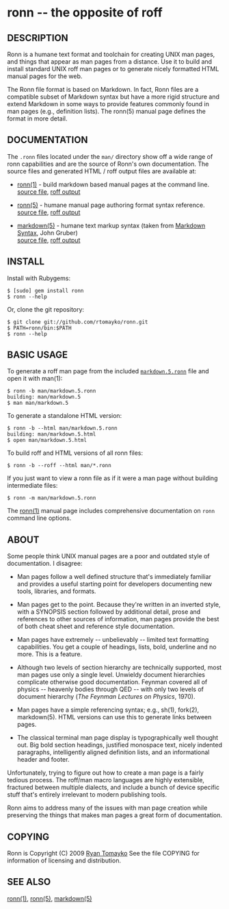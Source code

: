 ronn -- the opposite of roff
===========================

## DESCRIPTION

Ronn is a humane text format and toolchain for creating UNIX man
pages, and things that appear as man pages from a distance. Use it
to build and install standard UNIX roff man pages or to generate
nicely formatted HTML manual pages for the web.

The Ronn file format is based on Markdown. In fact, Ronn files are a
compatible subset of Markdown syntax but have a more rigid structure and
extend Markdown in some ways to provide features commonly found in man
pages (e.g., definition lists). The ronn(5) manual page defines the
format in more detail.

## DOCUMENTATION

The `.ronn` files located under the `man/` directory show off a wide
range of ronn capabilities and are the source of Ronn's own documentation.
The source files and generated HTML / roff output files are available
at:

  * [ronn(1)](http://rtomayko.github.com/ronn/ronn.1.html) -
    build markdown based manual pages at the command line.  
    [source file](http://github.com/rtomayko/ronn/blob/master/man/ronn.1.ronn),
    [roff output](http://github.com/rtomayko/ronn/blob/master/man/ronn.1)

  * [ronn(5)](http://rtomayko.github.com/ronn/ronn.5.html) -
    humane manual page authoring format syntax reference.  
    [source file](http://github.com/rtomayko/ronn/blob/master/man/ronn.5.ronn),
    [roff output](http://github.com/rtomayko/ronn/blob/master/man/ronn.5)

  * [markdown(5)](http://rtomayko.github.com/ronn/markdown.5.html) -
    humane text markup syntax (taken from
    [Markdown Syntax](http://daringfireball.net/projects/markdown/syntax),
    John Gruber)  
    [source file](http://github.com/rtomayko/ronn/blob/master/man/markdown.5.ronn),
    [roff output](http://github.com/rtomayko/ronn/blob/master/man/markdown.5)

## INSTALL

Install with Rubygems:

    $ [sudo] gem install ronn
    $ ronn --help

Or, clone the git repository:

    $ git clone git://github.com/rtomayko/ronn.git
    $ PATH=ronn/bin:$PATH
    $ ronn --help

## BASIC USAGE

To generate a roff man page from the included
[`markdown.5.ronn`](man/markdown.5.ronn) file and open it with man(1):

    $ ronn -b man/markdown.5.ronn
    building: man/markdown.5
    $ man man/markdown.5

To generate a standalone HTML version:

    $ ronn -b --html man/markdown.5.ronn
    building: man/markdown.5.html
    $ open man/markdown.5.html

To build roff and HTML versions of all ronn files:

    $ ronn -b --roff --html man/*.ronn

If you just want to view a ronn file as if it were a man page without
building intermediate files:

    $ ronn -m man/markdown.5.ronn

The [ronn(1)](http://rtomayko.github.com/ronn/ronn.1.html) manual page
includes comprehensive documentation on `ronn` command line options.

## ABOUT

Some people think UNIX manual pages are a poor and outdated style of
documentation. I disagree:

- Man pages follow a well defined structure that's immediately
  familiar and provides a useful starting point for developers
  documenting new tools, libraries, and formats.

- Man pages get to the point. Because they're written in an inverted
  style, with a SYNOPSIS section followed by additional detail,
  prose and references to other sources of information, man pages
  provide the best of both cheat sheet and reference style
  documentation.

- Man pages have extremely -- unbelievably -- limited text
  formatting capabilities. You get a couple of headings, lists, bold,
  underline and no more. This is a feature.

- Although two levels of section hierarchy are technically
  supported, most man pages use only a single level. Unwieldy
  document hierarchies complicate otherwise good documentation.
  Feynman covered all of physics -- heavenly bodies through QED --
  with only two levels of document hierarchy (_The Feynman Lectures
  on Physics_, 1970).

- Man pages have a simple referencing syntax; e.g., sh(1), fork(2),
  markdown(5). HTML versions can use this to generate links between
  pages.

- The classical terminal man page display is typographically well
  thought out. Big bold section headings, justified monospace text,
  nicely indented paragraphs, intelligently aligned definition
  lists, and an informational header and footer.

Unfortunately, trying to figure out how to create a man page is a
fairly tedious process. The roff/man macro languages are highly
extensible, fractured between multiple dialects, and include a bunch
of device specific stuff that's entirely irrelevant to modern
publishing tools.

Ronn aims to address many of the issues with man page creation while
preserving the things that makes man pages a great form of
documentation.

## COPYING

Ronn is Copyright (C) 2009 [Ryan Tomayko](http://tomayko.com/about)
See the file COPYING for information of licensing and distribution.

## SEE ALSO

[ronn(1)](http://rtomayko.github.com/ronn/ronn.1.html),
[ronn(5)](http://rtomayko.github.com/ronn/ronn.5.html),
[markdown(5)](http://rtomayko.github.com/ronn/markdown.5.html)
